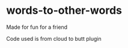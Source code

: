 words-to-other-words
===============

Made for fun for a friend

Code used is from cloud to butt plugin
